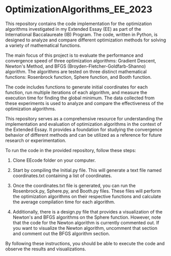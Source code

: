 # OptimizationAlgorithms_EE_2023
This repository contains the code implementation for the optimization algorithms investigated in my Extended Essay (EE) as part of the International Baccalaureate (IB) Program. The code, written in Python, is designed to analyze and compare different optimization methods for solving a variety of mathematical functions.

The main focus of this project is to evaluate the performance and convergence speed of three optimization algorithms: Gradient Descent, Newton's Method, and BFGS (Broyden-Fletcher-Goldfarb-Shanno) algorithm. The algorithms are tested on three distinct mathematical functions: Rosenbrock function, Sphere function, and Booth function.

The code includes functions to generate initial coordinates for each function, run multiple iterations of each algorithm, and measure the execution time for finding the global minimum. The data collected from these experiments is used to analyze and compare the effectiveness of the optimization algorithms.

This repository serves as a comprehensive resource for understanding the implementation and evaluation of optimization algorithms in the context of the Extended Essay. It provides a foundation for studying the convergence behavior of different methods and can be utilized as a reference for future research or experimentation.

To run the code in the provided repository, follow these steps:

1. Clone EEcode folder on your computer.

2. Start by compiling the Initial.py file. This will generate a text file named coordinates.txt containing a list of coordinates.

3. Once the coordinates.txt file is generated, you can run the Rosenbrock.py, Sphere.py, and Booth.py files. These files will perform the optimization algorithms on their respective functions and calculate the average compilation time for each algorithm.

4. Additionally, there is a design.py file that provides a visualization of the Newton's and BFGS algorithms on the Sphere function. However, note that the code for the Newton algorithm is currently commented out. If you want to visualize the Newton algorithm, uncomment that section and comment out the BFGS algorithm section.

By following these instructions, you should be able to execute the code and observe the results and visualizations.
